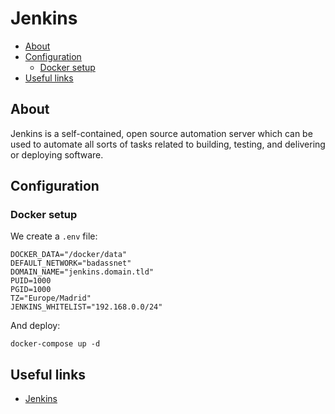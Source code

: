 # Jenkins

- [About](#about)
- [Configuration](#configuration)
  * [Docker setup](#docker-setup)
- [Useful links](#useful-links)

## About

Jenkins is a self-contained, open source automation server which can be used to
automate all sorts of tasks related to building, testing, and delivering or
deploying software.

## Configuration

### Docker setup

We create a `.env` file:

```shell
DOCKER_DATA="/docker/data"
DEFAULT_NETWORK="badassnet"
DOMAIN_NAME="jenkins.domain.tld"
PUID=1000
PGID=1000
TZ="Europe/Madrid"
JENKINS_WHITELIST="192.168.0.0/24"
```

And deploy:

    docker-compose up -d

## Useful links

- [Jenkins](https://www.jenkins.io)
